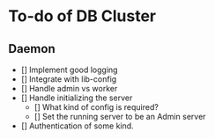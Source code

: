# To-do of DB Cluster

## Daemon

- [] Implement good logging
- [] Integrate with lib-config
- [] Handle admin vs worker
- [] Handle initializing the server
  - [] What kind of config is required?
  - [] Set the running server to be an Admin server
- [] Authentication of some kind.
